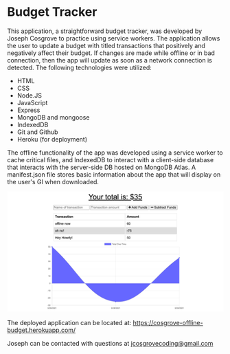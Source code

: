 # Budget Tracker



This application, a straightforward budget tracker, was developed by Joseph Cosgrove to practice using service workers. The application allows the user to update a budget with titled transactions that positively and negatively affect their budget. If changes are made while offline or in bad connection, then the app will update as soon as a network connection is detected. The following technologies were utilized:

- HTML
- CSS
- Node.JS
- JavaScript
- Express
- MongoDB and mongoose
- IndexedDB
- Git and Github
- Heroku (for deployment)

The offline functionality of the app was developed using a service worker to cache critical files, and IndexedDB to interact with a client-side database that interacts with the server-side DB hosted on MongoDB Atlas. A manifest.json file stores basic information about the app that will display on the user's GI when downloaded. 

![screencapture](./screencapture.png)

The deployed application can be located at: https://cosgrove-offline-budget.herokuapp.com/

Joseph can be contacted with questions at jcosgrovecoding@gmail.com
